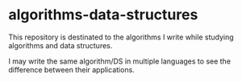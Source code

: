 # algorithms-data-structures

This repository is destinated to the algorithms I write while studying algorithms and data structures.

I may write the same algorithm/DS in multiple languages to see the difference between their applications.
